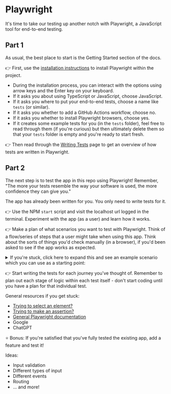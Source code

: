 # Playwright

It's time to take our testing up another notch with Playwright, a JavaScript tool for end-to-end testing.

## Part 1

As usual, the best place to start is the Getting Started section of the docs.

👉 First, use the [installation instructions](https://playwright.dev/docs/intro) to install Playwright within the project.

- During the installation process, you can interact with the options using arrow keys and the Enter key on your keyboard.
- If it asks you about using TypeScript or JavaScript, choose JavaScript.
- If it asks you where to put your end-to-end tests, choose a name like `tests` (or similar).
- If it asks you whether to add a GitHub Actions workflow, choose no.
- If it asks you whether to install Playwright browsers, choose yes.
- If it creates some example tests for you (in the `tests` folder), feel free to read through them (if you're curious) but then ultimately delete them so that your `tests` folder is empty and you're ready to start fresh.

👉 Then read through the [Writing Tests](https://playwright.dev/docs/writing-tests) page to get an overview of how tests are written in Playwright.

## Part 2

The next step is to test the app in this repo using Playwright! Remember, "The more your tests resemble the way your software is used, the more confidence they can give you."

The app has already been written for you. You only need to write tests for it.

👉 Use the NPM `start` script and visit the localhost url logged in the terminal. Experiment with the app (as a user) and learn how it works.

👉 Make a plan of what scenarios you want to test with Playwright. Think of a flow/series of steps that a user might take when using this app. Think about the sorts of things you'd check manually (in a browser), if you'd been asked to see if the app works as expected.

  <details>
    <summary>If you're stuck, click here to expand this and see an example scenario which you can use as a starting point:</summary>

- Assert that the input is empty (to begin with).
- Enter "Wash the dog" into the input.
- Assert that the input contains the expected text.
- Click the "Add" button.
- Assert that the list now contains a new todo containing the expected text.
- Assert that the "Wash the dog" todo is not ticked (to begin with).
- Assert that the input has been cleared and reset to an empty string.
- Click the checkbox next to the "Wash the dog" todo.
- Assert that the checkbox is ticked.
- Click the checkbox next to the "Wash the dog" todo.
- Assert that the checkbox is not ticked.
- Click the delete button next to the "Wash the dog"
- Assert that "Wash the dog" todo is no longer in the list.

You could also add another test scenario that involves creating, ticking and deleting multiple todos in the list!

  </details>

👉 Start writing the tests for each journey you've thought of. Remember to plan out each stage of logic within each test itself - don't start coding until you have a plan for that individual test.

General resources if you get stuck:

- [Trying to select an element?](https://playwright.dev/docs/locators)
- [Trying to make an assertion?](https://playwright.dev/docs/test-assertions)
- [General Playwright documentation](https://playwright.dev/docs/writing-tests)
- Google
- ChatGPT

⭐ Bonus: If you're satisfied that you've fully tested the existing app, add a feature and test it!

Ideas:

- Input validation
- Different types of input
- Different events
- Routing
- ... and more!
